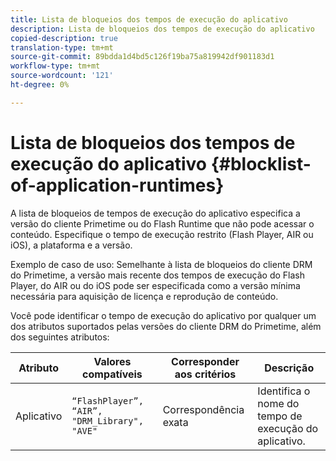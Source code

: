 ```yaml
---
title: Lista de bloqueios dos tempos de execução do aplicativo
description: Lista de bloqueios dos tempos de execução do aplicativo
copied-description: true
translation-type: tm+mt
source-git-commit: 89bdda1d4bd5c126f19ba75a819942df901183d1
workflow-type: tm+mt
source-wordcount: '121'
ht-degree: 0%

---
```



# Lista de bloqueios dos tempos de execução do aplicativo {#blocklist-of-application-runtimes}

A lista de bloqueios de tempos de execução do aplicativo especifica a versão do cliente Primetime ou do Flash Runtime que não pode acessar o conteúdo. Especifique o tempo de execução restrito (Flash Player, AIR ou iOS), a plataforma e a versão.

Exemplo de caso de uso: Semelhante à lista de bloqueios do cliente DRM do Primetime, a versão mais recente dos tempos de execução do Flash Player, do AIR ou do iOS pode ser especificada como a versão mínima necessária para aquisição de licença e reprodução de conteúdo.

Você pode identificar o tempo de execução do aplicativo por qualquer um dos atributos suportados pelas versões do cliente DRM do Primetime, além dos seguintes atributos:

| **Atributo** | **Valores compatíveis** | **Corresponder aos critérios** | **Descrição** |
|---|---|---|---|
| Aplicativo | `“FlashPlayer”, “AIR”, "DRM_Library", "AVE"` | Correspondência exata | Identifica o nome do tempo de execução do aplicativo. |

